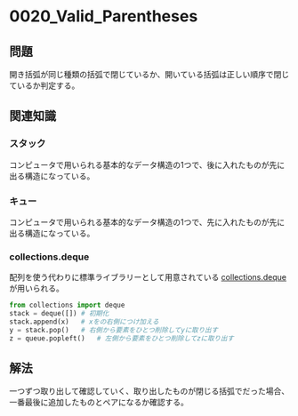# 0020_Valid_Parentheses

## 問題

開き括弧が同じ種類の括弧で閉じているか、開いている括弧は正しい順序で閉じているか判定する。

## 関連知識

### スタック

コンピュータで用いられる基本的なデータ構造の1つで、後に入れたものが先に出る構造になっている。

### キュー

コンピュータで用いられる基本的なデータ構造の1つで、先に入れたものが先に出る構造になっている。

### collections.deque

配列を使う代わりに標準ライブラリーとして用意されている [collections.deque](https://docs.python.org/ja/3/library/collections.html#collections.deque) が用いられる。
```python
from collections import deque
stack = deque([]) # 初期化
stack.append(x)   # xをの右側につけ加える
y = stack.pop()   # 右側から要素をひとつ削除してyに取り出す
z = queue.popleft()   # 左側から要素をひとつ削除してzに取り出す
```

## 解法

一つずつ取り出して確認していく、取り出したものが閉じる括弧でだった場合、一番最後に追加したものとペアになるか確認する。
